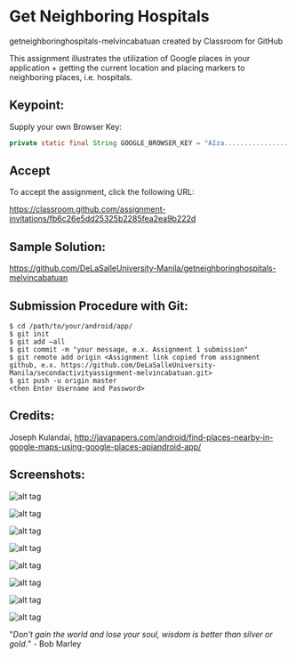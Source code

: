 # Get Neighboring Hospitals

getneighboringhospitals-melvincabatuan created by Classroom for GitHub

This assignment illustrates the utilization of Google places in your application + getting the current location and placing markers to neighboring places, i.e. hospitals. 

## Keypoint:

Supply your own Browser Key:

```java
private static final String GOOGLE_BROWSER_KEY = "AIza..................Yu7w";
```

## Accept

To accept the assignment, click the following URL:

https://classroom.github.com/assignment-invitations/fb6c26e5dd25325b2285fea2ea9b222d

## Sample Solution:

https://github.com/DeLaSalleUniversity-Manila/getneighboringhospitals-melvincabatuan

## Submission Procedure with Git: 

```shell
$ cd /path/to/your/android/app/
$ git init
$ git add –all
$ git commit -m "your message, e.x. Assignment 1 submission"
$ git remote add origin <Assignment link copied from assignment github, e.x. https://github.com/DeLaSalleUniversity-Manila/secondactivityassignment-melvincabatuan.git>
$ git push -u origin master
<then Enter Username and Password>
```

## Credits:

Joseph Kulandai, http://javapapers.com/android/find-places-nearby-in-google-maps-using-google-places-apiandroid-app/ 

## Screenshots:

![alt tag](https://github.com/DeLaSalleUniversity-Manila/getneighboringhospitals-melvincabatuan/blob/master/device-2015-11-02-211147.png)

![alt tag](https://github.com/DeLaSalleUniversity-Manila/getneighboringhospitals-melvincabatuan/blob/master/device-2015-11-02-211225.png)

![alt tag](https://github.com/DeLaSalleUniversity-Manila/getneighboringhospitals-melvincabatuan/blob/master/device-2015-11-02-211308.png)

![alt tag](https://github.com/DeLaSalleUniversity-Manila/getneighboringhospitals-melvincabatuan/blob/master/device-2015-11-02-211350.png)

![alt tag](https://github.com/DeLaSalleUniversity-Manila/getneighboringhospitals-melvincabatuan/blob/master/device-2015-11-02-211434.png)

![alt tag](https://github.com/DeLaSalleUniversity-Manila/getneighboringhospitals-melvincabatuan/blob/master/device-2015-11-02-211525.png)

![alt tag](https://github.com/DeLaSalleUniversity-Manila/getneighboringhospitals-melvincabatuan/blob/master/device-2015-11-02-211551.png)

![alt tag](https://github.com/DeLaSalleUniversity-Manila/getneighboringhospitals-melvincabatuan/blob/master/device-2015-11-02-211619.png)

"*Don't gain the world and lose your soul, wisdom is better than silver or gold.*" - Bob Marley
